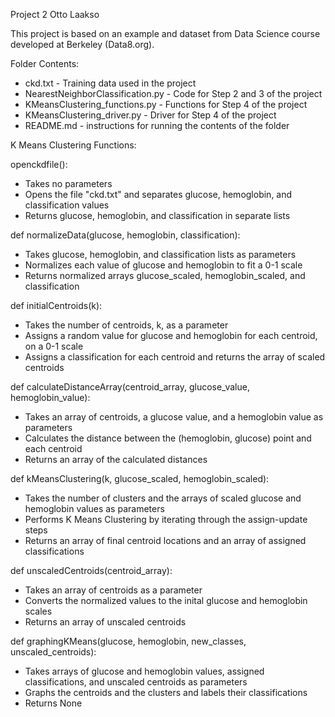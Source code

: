 Project 2
Otto Laakso

This project is based on an example and dataset from Data Science course developed at Berkeley (Data8.org).

Folder Contents:
- ckd.txt - Training data used in the project
- NearestNeighborClassification.py - Code for Step 2 and 3 of the project
- KMeansClustering_functions.py - Functions for Step 4 of the project
- KMeansClustering_driver.py - Driver for Step 4 of the project
- README.md - instructions for running the contents of the folder

K Means Clustering Functions:

openckdfile():
- Takes no parameters
- Opens the file "ckd.txt" and separates glucose, hemoglobin, and classification values
- Returns glucose, hemoglobin, and classification in separate lists

def normalizeData(glucose, hemoglobin, classification):
- Takes glucose, hemoglobin, and classification lists as parameters
- Normalizes each value of glucose and hemoglobin to fit a 0-1 scale
- Returns normalized arrays glucose_scaled, hemoglobin_scaled, and classification

def initialCentroids(k):
- Takes the number of centroids, k, as a parameter
- Assigns a random value for glucose and hemoglobin for each centroid, on a 0-1 scale
- Assigns a classification for each centroid and returns the array of scaled centroids

def calculateDistanceArray(centroid_array, glucose_value, hemoglobin_value):
- Takes an array of centroids, a glucose value, and a hemoglobin value as parameters
- Calculates the distance between the (hemoglobin, glucose) point and each centroid
- Returns an array of the calculated distances
    
def kMeansClustering(k, glucose_scaled, hemoglobin_scaled):
- Takes the number of clusters and the arrays of scaled glucose and hemoglobin values as parameters
- Performs K Means Clustering by iterating through the assign-update steps
- Returns an array of final centroid locations and an array of assigned classifications

def unscaledCentroids(centroid_array):
- Takes an array of centroids as a parameter
- Converts the normalized values to the inital glucose and hemoglobin scales
- Returns an array of unscaled centroids

def graphingKMeans(glucose, hemoglobin, new_classes, unscaled_centroids):
- Takes arrays of glucose and hemoglobin values, assigned classifications, and unscaled centroids as parameters
- Graphs the centroids and the clusters and labels their classifications
- Returns None
    




